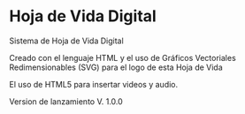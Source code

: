 # Hoja de Vida Digital

Sistema de Hoja de Vida Digital

Creado con el lenguaje HTML y el uso de Gráficos Vectoriales Redimensionables (SVG) para el logo de esta Hoja de Vida

El uso de HTML5 para insertar videos y audio.

Version de lanzamiento V. 1.0.0
